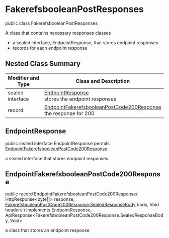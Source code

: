 # FakerefsbooleanPostResponses

public class FakerefsbooleanPostResponses

A class that contains necessary responses classes
- a sealed interface, EndpointResponse, that stores endpoint responses
- records for each endpoint response

## Nested Class Summary
| Modifier and Type | Class and Description |
| ----------------- | --------------------- |
| sealed interface | [EndpointResponse](#endpointresponse)<br> stores the endpoint responses |
| record | [EndpointFakerefsbooleanPostCode200Response](#endpointfakerefsbooleanpostcode200response)<br> the response for 200 |

## EndpointResponse
public sealed interface EndpointResponse permits<br>
[EndpointFakerefsbooleanPostCode200Response](#endpointfakerefsbooleanpostcode200response)

a sealed interface that stores endpoint responses

## EndpointFakerefsbooleanPostCode200Response
public record EndpointFakerefsbooleanPostCode200Response(
    HttpResponse<byte[]> response,
    [FakerefsbooleanPostCode200Response.SealedResponseBody](../../../paths/fakerefsboolean/post/responses/FakerefsbooleanPostCode200Response.md#sealedresponsebody) body,
    Void headers
) implements EndpointResponse, ApiResponse<FakerefsbooleanPostCode200Response.SealedResponseBody, Void><br>

a class that stores an endpoint response

